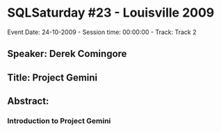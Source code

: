 # SQLSaturday #23 - Louisville 2009
Event Date: 24-10-2009 - Session time: 00:00:00 - Track: Track 2
## Speaker: Derek Comingore
## Title: Project Gemini
## Abstract:
### Introduction to Project Gemini
